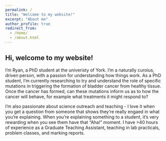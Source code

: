 ```yaml
---
permalink: /
title: "Welcome to my website!"
excerpt: "About me"
author_profile: true
redirect_from: 
  - /Home/
  - /about.html
---
```


## Hi, welcome to my website!
I’m Ryan, a PhD student at the univeristy of York. I’m a naturally curoius, driven person, with a passion for understanding how things work. As a PhD student, I’m currently researching to try and understand the role of specific mutations in triggering the formation of bladder cancer from healthy tissue. Once the cancer has formed, can these mutations inform us as to how the cancer will behave, for example what treatments it might respond to?

I’m also passionate about science outreach and teaching - I love it when you get a question from someone that shows they’re really engaed in what you’re explaining. When you’re explaining something to a student, it’s very rewarding when you see them have that “Aha!” moment. I have >40 hours of experience as a Graduate Teaching Assistant, teaching in lab practicals, problem classes, and marking reports.




